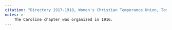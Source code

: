 ```yaml
---
citation: "Directory 1917-1918, Women's Christian Temperance Union, Tompkins County, New York, p9. Tompkins County History Center, Ithaca NY."
notes: >-
    The Caroline chapter was organized in 1916.
---
```


